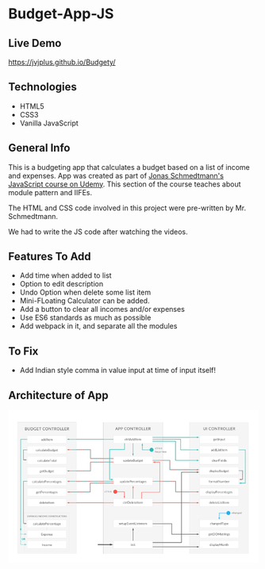 # Budget-App-JS

## Live Demo
https://jvjplus.github.io/Budgety/

## Technologies
* HTML5
* CSS3
* Vanilla JavaScript

## General Info
This is a budgeting app that calculates a budget based on a list of income and expenses.
App was created as part of [Jonas Schmedtmann's JavaScript course on Udemy](https://www.udemy.com/the-complete-javascript-course/learn/v4/overview).
This section of the course teaches about module pattern and IIFEs.

The HTML and CSS code involved in this project were pre-written by Mr. Schmedtmann.

We had to write the JS code after watching the videos.

## Features To Add
* Add time when added to list
* Option to edit description
* Undo Option when delete some list item
* Mini-FLoating Calculator can be added.
* Add a button to clear all incomes and/or expenses
* Use ES6 standards as much as possible
* Add webpack in it, and separate all the modules

## To Fix

* Add Indian style comma in value input at time of input itself!

## Architecture of App
![Architecture of App](Architecture.png "Architecture of App")